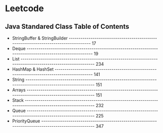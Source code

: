 # Leetcode
## Java Standared Class Table of Contents
* StringBuffer & StringBuilder ------------------------------------------------------------------------------------- 17
* Deque ------------------------------------------------------------------------------------------------------------ 19
* List ----------------------------------------------------------------------------------------------------------------  234
* HashMap & HashSet --------------------------------------------------------------------------------------------- 141
* String ------------------------------------------------------------------------------------------------------------- 151
* Arrays ------------------------------------------------------------------------------------------------------------- 151
* Stack -------------------------------------------------------------------------------------------------------------- 232
* Queue ------------------------------------------------------------------------------------------------------------- 225
* PriorityQueue ----------------------------------------------------------------------------------------------------- 347
